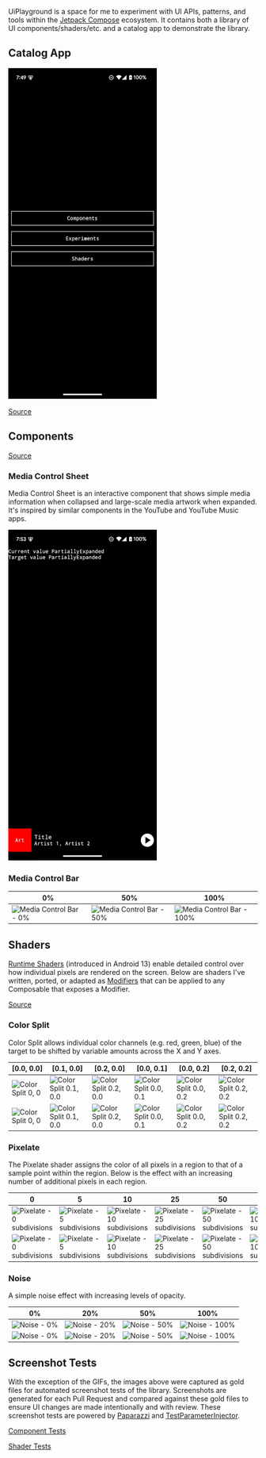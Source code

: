 UiPlayground is a space for me to experiment with UI APIs, patterns, and tools within the [Jetpack Compose](https://developer.android.com/jetpack/compose) ecosystem. It contains both a library of UI components/shaders/etc. and a catalog app to demonstrate the library.

## Catalog App

![Media Control Sheet demo](docs/assets/app-demo-dark.gif)

[Source](app/src/main/kotlin/com/alexrdclement/uiplayground/)

## Components

[Source](components/src/main/kotlin/com/alexrdclement/uiplayground/components/)

### Media Control Sheet

Media Control Sheet is an interactive component that shows simple media information when collapsed and large-scale media artwork when expanded. It's inspired by similar components in the YouTube and YouTube Music apps.

![Media Control Sheet demo](docs/assets/mediacontrolsheet-demo-dark.gif)

### Media Control Bar

| 0% | 50% | 100% |
| -- | --- | ---- |
| ![Media Control Bar - 0%](https://media.githubusercontent.com/media/alexrdclement/UiPlayground/main/components/src/test/snapshots/images/com.alexrdclement.uiplayground.components_MediaControlBarTest_mediaControlBar[progress=0.0].png?raw=true) | ![Media Control Bar - 50%](<https://media.githubusercontent.com/media/alexrdclement/UiPlayground/main/components/src/test/snapshots/images/com.alexrdclement.uiplayground.components_MediaControlBarTest_mediaControlBar[progress=0.5].png?raw=true>) | ![Media Control Bar - 100%](<https://media.githubusercontent.com/media/alexrdclement/UiPlayground/main/components/src/test/snapshots/images/com.alexrdclement.uiplayground.components_MediaControlBarTest_mediaControlBar[progress=1.0].png?raw=true>) |

## Shaders

[Runtime Shaders](https://developer.android.com/reference/android/graphics/RuntimeShader) (introduced in Android 13) enable detailed control over how individual pixels are rendered on the screen. Below are shaders I've written, ported, or adapted as [Modifiers](https://developer.android.com/jetpack/compose/modifiers) that can be applied to any Composable that exposes a Modifier.

[Source](shaders/src/main/kotlin/com/alexrdclement/uiplayground/shaders/)

### Color Split

Color Split allows individual color channels (e.g. red, green, blue) of the target to be shifted by variable amounts across the X and Y axes.

| [0.0, 0.0] | [0.1, 0.0] | [0.2, 0.0] | [0.0, 0.1] | [0.0, 0.2] | [0.2, 0.2] |
| ---------- | ---------- | ---------- | ---------- | ---------- | ---------- |
| ![Color Split 0, 0](<https://media.githubusercontent.com/media/alexrdclement/UiPlayground/main/shaders/src/androidUnitTest/snapshots/images/com.alexrdclement.uiplayground.shaders_ColorSplitTest_whiteCircle[(0.0, 0.0)].png?raw=true>) | ![Color Split 0.1, 0.0](<https://media.githubusercontent.com/media/alexrdclement/UiPlayground/main/shaders/src/androidUnitTest/snapshots/images/com.alexrdclement.uiplayground.shaders_ColorSplitTest_whiteCircle[(0.1, 0.0)].png?raw=true>) | ![Color Split 0.2, 0.0](<https://media.githubusercontent.com/media/alexrdclement/UiPlayground/main/shaders/src/androidUnitTest/snapshots/images/com.alexrdclement.uiplayground.shaders_ColorSplitTest_whiteCircle[(0.2, 0.0)].png?raw=true>) | ![Color Split 0.0, 0.1](<https://media.githubusercontent.com/media/alexrdclement/UiPlayground/main/shaders/src/androidUnitTest/snapshots/images/com.alexrdclement.uiplayground.shaders_ColorSplitTest_whiteCircle[(0.0, 0.1)].png?raw=true>) | ![Color Split 0.0, 0.2](<https://media.githubusercontent.com/media/alexrdclement/UiPlayground/main/shaders/src/androidUnitTest/snapshots/images/com.alexrdclement.uiplayground.shaders_ColorSplitTest_whiteCircle[(0.0, 0.2)].png?raw=true>) | ![Color Split 0.2, 0.2](<https://media.githubusercontent.com/media/alexrdclement/UiPlayground/main/shaders/src/androidUnitTest/snapshots/images/com.alexrdclement.uiplayground.shaders_ColorSplitTest_whiteCircle[(0.2, 0.2)].png?raw=true>) |
| ![Color Split 0, 0](<https://media.githubusercontent.com/media/alexrdclement/UiPlayground/main/shaders/src/androidUnitTest/snapshots/images/com.alexrdclement.uiplayground.shaders_ColorSplitTest_blackCircle[(0.0, 0.0)].png?raw=true>) | ![Color Split 0.1, 0.0](<https://media.githubusercontent.com/media/alexrdclement/UiPlayground/main/shaders/src/androidUnitTest/snapshots/images/com.alexrdclement.uiplayground.shaders_ColorSplitTest_blackCircle[(0.1, 0.0)].png?raw=true>) | ![Color Split 0.2, 0.0](<https://media.githubusercontent.com/media/alexrdclement/UiPlayground/main/shaders/src/androidUnitTest/snapshots/images/com.alexrdclement.uiplayground.shaders_ColorSplitTest_blackCircle[(0.2, 0.0)].png?raw=true>) | ![Color Split 0.0, 0.1](<https://media.githubusercontent.com/media/alexrdclement/UiPlayground/main/shaders/src/androidUnitTest/snapshots/images/com.alexrdclement.uiplayground.shaders_ColorSplitTest_blackCircle[(0.0, 0.1)].png?raw=true>) | ![Color Split 0.0, 0.2](<https://media.githubusercontent.com/media/alexrdclement/UiPlayground/main/shaders/src/androidUnitTest/snapshots/images/com.alexrdclement.uiplayground.shaders_ColorSplitTest_blackCircle[(0.0, 0.2)].png?raw=true>) | ![Color Split 0.2, 0.2](<https://media.githubusercontent.com/media/alexrdclement/UiPlayground/main/shaders/src/androidUnitTest/snapshots/images/com.alexrdclement.uiplayground.shaders_ColorSplitTest_blackCircle[(0.2, 0.2)].png?raw=true>) |

### Pixelate

The Pixelate shader assigns the color of all pixels in a region to that of a sample point within the region. Below is the effect with an increasing number of additional pixels in each region.

| 0 | 5 | 10 | 25 | 50 | 100 |
| - | - | -- | -- | -- | --- |
| ![Pixelate - 0 subdivisions](https://media.githubusercontent.com/media/alexrdclement/UiPlayground/main/shaders/src/androidUnitTest/snapshots/images/com.alexrdclement.uiplayground.shaders_PixelateTest_whiteCircle[0].png?raw=true) | ![Pixelate - 5 subdivisions](https://media.githubusercontent.com/media/alexrdclement/UiPlayground/main/shaders/src/androidUnitTest/snapshots/images/com.alexrdclement.uiplayground.shaders_PixelateTest_whiteCircle[5].png?raw=true) | ![Pixelate - 10 subdivisions](https://media.githubusercontent.com/media/alexrdclement/UiPlayground/main/shaders/src/androidUnitTest/snapshots/images/com.alexrdclement.uiplayground.shaders_PixelateTest_whiteCircle[10].png?raw=true) | ![Pixelate - 25 subdivisions](https://media.githubusercontent.com/media/alexrdclement/UiPlayground/main/shaders/src/androidUnitTest/snapshots/images/com.alexrdclement.uiplayground.shaders_PixelateTest_whiteCircle[25].png?raw=true) | ![Pixelate - 50 subdivisions](https://media.githubusercontent.com/media/alexrdclement/UiPlayground/main/shaders/src/androidUnitTest/snapshots/images/com.alexrdclement.uiplayground.shaders_PixelateTest_whiteCircle[50].png?raw=true) | ![Pixelate - 100 subdivisions](https://media.githubusercontent.com/media/alexrdclement/UiPlayground/main/shaders/src/androidUnitTest/snapshots/images/com.alexrdclement.uiplayground.shaders_PixelateTest_whiteCircle[100].png?raw=true) |
| ![Pixelate - 0 subdivisions](https://media.githubusercontent.com/media/alexrdclement/UiPlayground/main/shaders/src/androidUnitTest/snapshots/images/com.alexrdclement.uiplayground.shaders_PixelateTest_blackCircle[0].png?raw=true) | ![Pixelate - 5 subdivisions](https://media.githubusercontent.com/media/alexrdclement/UiPlayground/main/shaders/src/androidUnitTest/snapshots/images/com.alexrdclement.uiplayground.shaders_PixelateTest_blackCircle[5].png?raw=true) | ![Pixelate - 10 subdivisions](https://media.githubusercontent.com/media/alexrdclement/UiPlayground/main/shaders/src/androidUnitTest/snapshots/images/com.alexrdclement.uiplayground.shaders_PixelateTest_blackCircle[10].png?raw=true) | ![Pixelate - 25 subdivisions](https://media.githubusercontent.com/media/alexrdclement/UiPlayground/main/shaders/src/androidUnitTest/snapshots/images/com.alexrdclement.uiplayground.shaders_PixelateTest_blackCircle[25].png?raw=true) | ![Pixelate - 50 subdivisions](https://media.githubusercontent.com/media/alexrdclement/UiPlayground/main/shaders/src/androidUnitTest/snapshots/images/com.alexrdclement.uiplayground.shaders_PixelateTest_blackCircle[50].png?raw=true) | ![Pixelate - 100 subdivisions](https://media.githubusercontent.com/media/alexrdclement/UiPlayground/main/shaders/src/androidUnitTest/snapshots/images/com.alexrdclement.uiplayground.shaders_PixelateTest_blackCircle[100].png?raw=true) |

### Noise

A simple noise effect with increasing levels of opacity.

| 0% | 20% | 50% | 100% |
| -- | --- | --- | ---- |
| ![Noise - 0%](<https://media.githubusercontent.com/media/alexrdclement/UiPlayground/main/shaders/src/androidUnitTest/snapshots/images/com.alexrdclement.uiplayground.shaders_NoiseTest_whiteCircle[(0.0, Monochrome)].png?raw=true>) | ![Noise - 20%](<https://media.githubusercontent.com/media/alexrdclement/UiPlayground/main/shaders/src/androidUnitTest/snapshots/images/com.alexrdclement.uiplayground.shaders_NoiseTest_whiteCircle[(0.2, Monochrome)].png?raw=true>) | ![Noise - 50%](<https://media.githubusercontent.com/media/alexrdclement/UiPlayground/main/shaders/src/androidUnitTest/snapshots/images/com.alexrdclement.uiplayground.shaders_NoiseTest_whiteCircle[(0.5, Monochrome)].png?raw=true>) | ![Noise - 100%](<https://media.githubusercontent.com/media/alexrdclement/UiPlayground/main/shaders/src/androidUnitTest/snapshots/images/com.alexrdclement.uiplayground.shaders_NoiseTest_whiteCircle[(1.0, Monochrome)].png?raw=true>) |
| ![Noise - 0%](<https://media.githubusercontent.com/media/alexrdclement/UiPlayground/main/shaders/src/androidUnitTest/snapshots/images/com.alexrdclement.uiplayground.shaders_NoiseTest_blackCircle[(0.0, Monochrome)].png?raw=true>) | ![Noise - 20%](<https://media.githubusercontent.com/media/alexrdclement/UiPlayground/main/shaders/src/androidUnitTest/snapshots/images/com.alexrdclement.uiplayground.shaders_NoiseTest_blackCircle[(0.2, Monochrome)].png?raw=true>) | ![Noise - 50%](<https://media.githubusercontent.com/media/alexrdclement/UiPlayground/main/shaders/src/androidUnitTest/snapshots/images/com.alexrdclement.uiplayground.shaders_NoiseTest_blackCircle[(0.5, Monochrome)].png?raw=true>) | ![Noise - 100%](<https://media.githubusercontent.com/media/alexrdclement/UiPlayground/main/shaders/src/androidUnitTest/snapshots/images/com.alexrdclement.uiplayground.shaders_NoiseTest_blackCircle[(1.0, Monochrome)].png?raw=true>) |

## Screenshot Tests

With the exception of the GIFs, the images above were captured as gold files for automated screenshot tests of the library. Screenshots are generated for each Pull Request and compared against these gold files to ensure UI changes are made intentionally and with review. These screenshot tests are powered by [Paparazzi](https://github.com/cashapp/paparazzi) and [TestParameterInjector](https://github.com/google/TestParameterInjector).

[Component Tests](components/src/test)

[Shader Tests](shaders/src/test)
